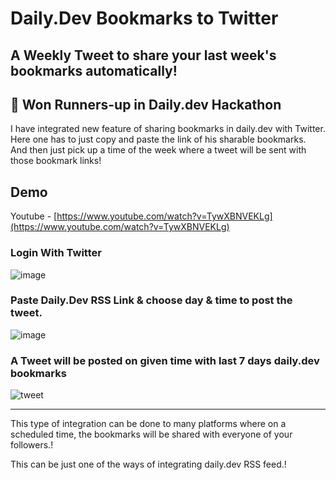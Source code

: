 # Daily.Dev Bookmarks to Twitter

## A Weekly Tweet to share your last week's bookmarks automatically!

## 🎉 Won Runners-up in Daily.dev Hackathon

I have integrated new feature of sharing bookmarks in daily.dev with Twitter. <br>
Here one has to just copy and paste the link of his sharable bookmarks. <br>
And then just pick up a time of the week where a tweet will be sent with those bookmark links!

## Demo

Youtube - [https://www.youtube.com/watch?v=TywXBNVEKLg](https://www.youtube.com/watch?v=TywXBNVEKLg)

### Login With Twitter

![image](https://user-images.githubusercontent.com/12975481/157287251-5fb96a77-04c0-41b8-842d-5718130c9a64.png)

### Paste Daily.Dev RSS Link & choose day & time to post the tweet.

![image](https://user-images.githubusercontent.com/12975481/157288407-203244e7-0865-4188-887f-28fd68b8ed5b.png)

### A Tweet will be posted on given time with last 7 days daily.dev bookmarks 

![tweet](https://user-images.githubusercontent.com/12975481/157288627-d31d0f03-6adc-4dd1-bd06-de10e3301df6.png)

---

This type of integration can be done to many platforms where on a scheduled time, the bookmarks will be shared with everyone of your followers.!

This can be just one of the ways of integrating daily.dev RSS feed.!
